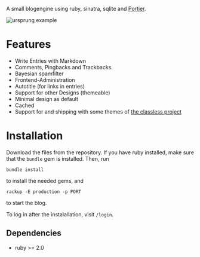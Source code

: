 A small blogengine using ruby, sinatra, sqlite and [Portier](https://portier.github.io/).

![ursprung example](https://onli.github.io/ursprung/public/ursprung-index_tiny.png)

# Features

 * Write Entries with Markdown
 * Comments, Pingbacks and Trackbacks
 * Bayesian spamfilter
 * Frontend-Administration
 * Autotitle (for links in entries)
 * Support for other Designs (themeable)
 * Minimal design as default
 * Cached
 * Support for and shipping with some themes of [the classless project](https://github.com/websitesfortrello/classless/)

# Installation

Download the files from the repository. If you have ruby installed, make sure that the `bundle` gem is installed. Then, run

    bundle install

to install the needed gems, and

    rackup -E production -p PORT

to start the blog.

To log in after the instalallation, visit `/login`.


## Dependencies

 * ruby >= 2.0
